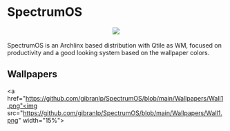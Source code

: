 # SpectrumOS

<p align="center">
  <img width="400" src="https://github.com/gibranlp/SpectrumOS/assets/2806964/11190860-1f39-4440-aedf-48812a0ffaf1">
</p>

SpectrumOS is an Archlinx based distribution with Qtile as WM, focused on productivity and a good looking system based on the wallpaper colors.

## Wallpapers

<a href="https://github.com/gibranlp/SpectrumOS/blob/main/Wallpapers/Wall1.png"<img src="https://github.com/gibranlp/SpectrumOS/blob/main/Wallpapers/Wall1.png" width="15%"></a>
